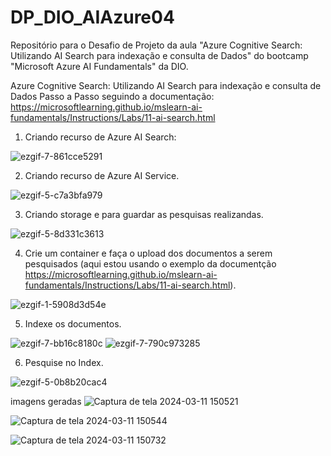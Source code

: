 # DP_DIO_AIAzure04
Repositório para o Desafio de Projeto da aula "Azure Cognitive Search: Utilizando AI Search para indexação e consulta de Dados" do bootcamp "Microsoft Azure AI Fundamentals" da DIO.

Azure Cognitive Search: Utilizando AI Search para indexação e consulta de Dados
Passo a Passo seguindo a documentação:
https://microsoftlearning.github.io/mslearn-ai-fundamentals/Instructions/Labs/11-ai-search.html

1. Criando recurso de Azure AI Search:

![ezgif-7-861cce5291](https://github.com/renan-m1/DP_DIO_AIAzure04/assets/152368263/29f5fe22-f45b-4286-b9b8-51132a17d5d6)

2. Criando recurso de Azure AI Service.

![ezgif-5-c7a3bfa979](https://github.com/renan-m1/DP_DIO_AIAzure04/assets/152368263/6af3be8b-04ce-4dc6-9e33-bf7e1ee0b54c)

3. Criando storage e para guardar as pesquisas realizandas.

![ezgif-5-8d331c3613](https://github.com/renan-m1/DP_DIO_AIAzure04/assets/152368263/a0790abf-93ff-4588-bba9-a63fed040c61)


4. Crie um container e faça o upload dos documentos a serem pesquisados (aqui estou usando o exemplo da documentção https://microsoftlearning.github.io/mslearn-ai-fundamentals/Instructions/Labs/11-ai-search.html).

![ezgif-1-5908d3d54e](https://github.com/renan-m1/DP_DIO_AIAzure04/assets/152368263/773e9437-d1ce-4142-942a-74ff2bbf3ceb)

5. Indexe os documentos.

![ezgif-7-bb16c8180c](https://github.com/renan-m1/DP_DIO_AIAzure04/assets/152368263/57a38a19-2d74-42ee-8b76-c098df2bd375)
![ezgif-7-790c973285](https://github.com/renan-m1/DP_DIO_AIAzure04/assets/152368263/05a03804-e445-4a9d-bb35-9772c6864cd0)

6. Pesquise no Index.

![ezgif-5-0b8b20cac4](https://github.com/renan-m1/DP_DIO_AIAzure04/assets/152368263/f786914a-2a7f-4429-945e-4a0a8e7bb39a)

imagens geradas
![Captura de tela 2024-03-11 150521](https://github.com/renan-m1/DP_DIO_AIAzure04/assets/152368263/95e6ebd6-66f0-4023-b489-507930c0231e)

![Captura de tela 2024-03-11 150544](https://github.com/renan-m1/DP_DIO_AIAzure04/assets/152368263/2b810faf-84bb-4712-8cab-d0c60097b7b9)

![Captura de tela 2024-03-11 150732](https://github.com/renan-m1/DP_DIO_AIAzure04/assets/152368263/71d9ac6f-cbf7-4be7-993c-0e1cbdbee654)
